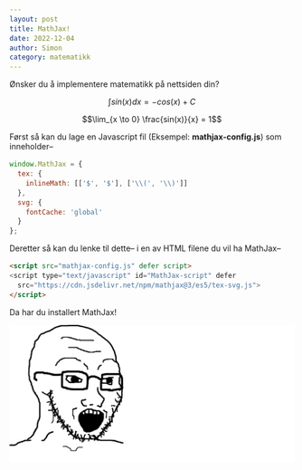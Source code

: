 ```yaml
---
layout: post 
title: MathJax!
date: 2022-12-04
author: Simon
category: matematikk
---
```

Ønsker du å implementere matematikk på nettsiden din?

$$\int {sin(x)} dx = -cos(x) + C$$ 

$$\lim_{x \to 0} \frac{sin(x)}{x} = 1$$

Først så kan du lage en Javascript fil (Eksempel: **mathjax-config.js**) som inneholder–
```javascript
window.MathJax = {
  tex: {
    inlineMath: [['$', '$'], ['\\(', '\\)']]
  },
  svg: {
    fontCache: 'global'
  }
};
```

Deretter så kan du lenke til dette– i en av HTML filene du vil ha MathJax–

```html
<script src="mathjax-config.js" defer script>
<script type="text/javascript" id="MathJax-script" defer
  src="https://cdn.jsdelivr.net/npm/mathjax@3/es5/tex-svg.js">
</script>
```

Da har du installert MathJax!

![Mathjak](/assets/images/webp/wojakmathjak.webp "Mathjak!!!")
